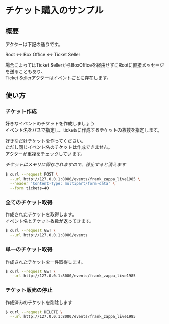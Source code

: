 # チケット購入のサンプル

## 概要

アクターは下記の通りです。  

Root <-> Box Office <-> Ticket Seller 

場合によってはTicket SellerからBoxOfficeを経由せずにRootに直接メッセージを送ることもあり、  
Ticket Sellerアクターはイベントごとに存在します。    

## 使い方

### チケット作成

好きなイベントのチケットを作成しましょう  
イベント名をパスで指定し、ticketsに作成するチケットの枚数を指定します。  

好きなだけチケットを作ってください。  
ただし同じイベント名のチケットは作成できません。  
アクターが重複をチェックしています。

*チケットはメモリに保存されますので、停止すると消えます*

```bash
$ curl --request POST \
  --url http://127.0.0.1:8080/events/frank_zappa_live1985 \
  --header 'Content-Type: multipart/form-data' \
  --form tickets=40
```

### 全てのチケット取得

作成されたチケットを取得します。  
イベント名とチケット枚数が返ってきます。

```bash
$ curl --request GET \
  --url http://127.0.0.1:8080/events
```

### 単一のチケット取得

作成されたチケットを一件取得します。  

```bash
$ curl --request GET \
  --url http://127.0.0.1:8080/events/frank_zappa_live1985
```

### チケット販売の停止

作成済みのチケットを削除します

```bash
$ curl --request DELETE \
  --url http://127.0.0.1:8080/events/frank_zappa_live1985
```
